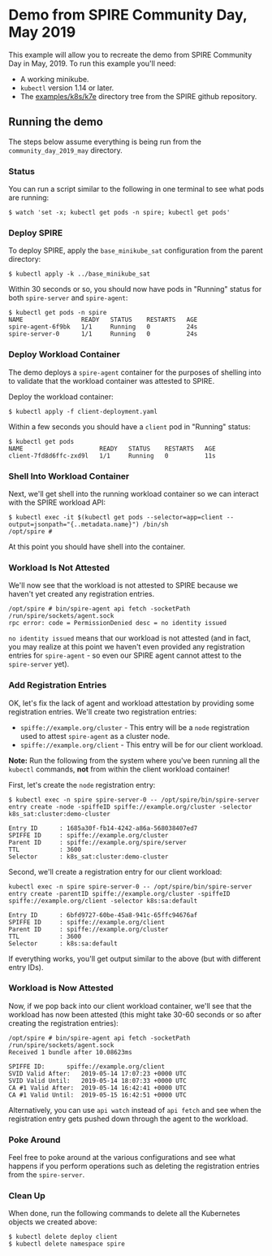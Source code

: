 # Demo from SPIRE Community Day, May 2019

This example will allow you to recreate the demo from SPIRE Community Day in
May, 2019. To run this example you'll need:

+ A working minikube.
+ `kubectl` version 1.14 or later.
+ The [examples/k8s/k7e](/examples/k8s/k7e) directory tree from the SPIRE github
  repository.

## Running the demo

The steps below assume everything is being run from the `community_day_2019_may`
directory.

### Status

You can run a script similar to the following in one terminal to see what pods
are running:

```
$ watch 'set -x; kubectl get pods -n spire; kubectl get pods'
```

### Deploy SPIRE

To deploy SPIRE, apply the `base_minikube_sat` configuration from the parent
directory:

```
$ kubectl apply -k ../base_minikube_sat
```

Within 30 seconds or so, you should now have pods in "Running" status for both
`spire-server` and `spire-agent`:

```
$ kubectl get pods -n spire
NAME                READY   STATUS    RESTARTS   AGE
spire-agent-6f9bk   1/1     Running   0          24s
spire-server-0      1/1     Running   0          24s
```

### Deploy Workload Container

The demo deploys a `spire-agent` container for the purposes of shelling into to
validate that the workload container was attested to SPIRE.

Deploy the workload container:

```
$ kubectl apply -f client-deployment.yaml
```

Within a few seconds you should have a `client` pod in "Running" status:

```
$ kubectl get pods
NAME                     READY   STATUS    RESTARTS   AGE
client-7fd8d6ffc-zxd9l   1/1     Running   0          11s
```

### Shell Into Workload Container

Next, we'll get shell into the running workload container so we can interact
with the SPIRE workload API:

```
$ kubectl exec -it $(kubectl get pods --selector=app=client --output=jsonpath="{..metadata.name}") /bin/sh
/opt/spire # 
```

At this point you should have shell into the container.

### Workload Is Not Attested

We'll now see that the workload is not attested to SPIRE because we haven't
yet created any registration entries.

```
/opt/spire # bin/spire-agent api fetch -socketPath /run/spire/sockets/agent.sock 
rpc error: code = PermissionDenied desc = no identity issued
```

`no identity issued` means that our workload is not attested (and in fact, you
may realize at this point we haven't even provided any registration entries
for `spire-agent` - so even our SPIRE agent cannot attest to the `spire-server`
yet).

### Add Registration Entries

OK, let's fix the lack of agent and workload attestation by providing some
registration entries. We'll create two registration entries:

+ `spiffe://example.org/cluster` - This entry will be a `node` registration
  used to attest `spire-agent` as a cluster node.
+ `spiffe://example.org/client` - This entry will be for our client workload.

**Note:** Run the following from the system where you've been running all the
`kubectl` commands, **not** from within the client workload container!

First, let's create the `node` registration entry:

```
$ kubectl exec -n spire spire-server-0 -- /opt/spire/bin/spire-server entry create -node -spiffeID spiffe://example.org/cluster -selector k8s_sat:cluster:demo-cluster

Entry ID      : 1685a30f-fb14-4242-a86a-568038407ed7
SPIFFE ID     : spiffe://example.org/cluster
Parent ID     : spiffe://example.org/spire/server
TTL           : 3600
Selector      : k8s_sat:cluster:demo-cluster
```

Second, we'll create a registration entry for our client workload:
```
kubectl exec -n spire spire-server-0 -- /opt/spire/bin/spire-server entry create -parentID spiffe://example.org/cluster -spiffeID spiffe://example.org/client -selector k8s:sa:default

Entry ID      : 6bfd9727-60be-45a8-941c-65ffc94676af
SPIFFE ID     : spiffe://example.org/client
Parent ID     : spiffe://example.org/cluster
TTL           : 3600
Selector      : k8s:sa:default
```

If everything works, you'll get output similar to the above (but with different
entry IDs).

### Workload is Now Attested

Now, if we pop back into our client workload container, we'll see that the
workload has now been attested (this might take 30-60 seconds or so after
creating the registration entries):

```
/opt/spire # bin/spire-agent api fetch -socketPath /run/spire/sockets/agent.sock 
Received 1 bundle after 10.08623ms

SPIFFE ID:		spiffe://example.org/client
SVID Valid After:	2019-05-14 17:07:23 +0000 UTC
SVID Valid Until:	2019-05-14 18:07:33 +0000 UTC
CA #1 Valid After:	2019-05-14 16:42:41 +0000 UTC
CA #1 Valid Until:	2019-05-15 16:42:51 +0000 UTC
```

Alternatively, you can use `api watch` instead of `api fetch` and see when the
registration entry gets pushed down through the agent to the workload.

### Poke Around

Feel free to poke around at the various configurations and see what happens
if you perform operations such as deleting the registration entries from the
`spire-server`.

### Clean Up

When done, run the following commands to delete all the Kubernetes objects we
created above:

```
$ kubectl delete deploy client
$ kubectl delete namespace spire
```

